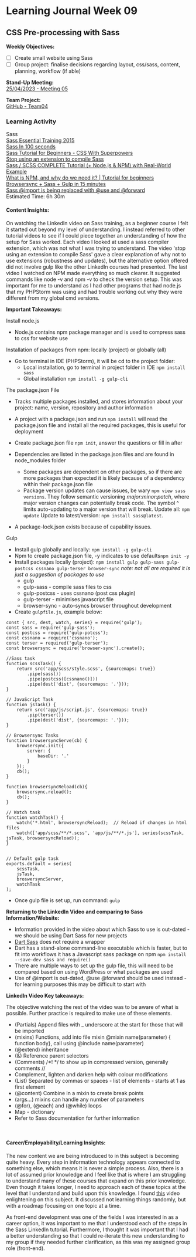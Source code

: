 # Learning Journal Week 09

## CSS Pre-processing with Sass

**Weekly Objectives:**

- [ ] Create small website using Sass
- [ ] Group project: finalise decisions regarding layout, css/sass, content, planning, workflow (if able)

**Stand-Up Meeting:** <br>
[25/04/2023 - Meeting 05]()

**Team Project:** <br>
[GitHub - Team04](https://github.com/cp3402-students/cp3402-2023-a2-team04)

### Learning Activity

Sass <br>
[Sass Essential Training 2015](https://www.linkedin.com/learning/sass-essential-training/welcome?u=2223545) <br>
[Sass In 100 seconds](https://www.youtube.com/watch?v=akDIJa0AP5c)<br>
[Sass Tutorial for Beginners - CSS With Superpowers](https://www.youtube.com/watch?v=_a5j7KoflTs)<br>
[Stop using an extension to compile Sass](https://www.youtube.com/watch?v=o4cECvhrBo8) <br>
[Sass / SCSS COMPLETE Tutorial (+ Node.js & NPM) with Real-World Example](https://www.youtube.com/watch?v=ztEY-uber4U) <br>
[What is NPM, and why do we need it? | Tutorial for beginners](https://www.youtube.com/watch?v=P3aKRdUyr0s) <br>
[Browsersync + Sass + Gulp in 15 minutes](https://www.youtube.com/watch?v=q0E1hbcj-NI) <br>
[Sass @import is being replaced with @use and @forward](https://www.youtube.com/watch?v=dOnYNEXv9BM) <br>
Estimated Time: 6h 30m

#### Content Insights:

On watching the LinkedIn video on Sass training, as a beginner course I felt it started out beyond my level of
understanding. I instead referred to other tutorial videos to see if I could piece together an
understanding of how the setup for Sass worked. Each video I looked at used a sass compiler extension, which was not
what I was trying to understand. The video 'stop using an extension to compile Sass' gave a clear explanation of why not
to use extensions (robustness and updates), but the alternative option offered did not involve gulp like the other
LinkedIn courses had presented. The last video I watched on NPM made everything so much clearer. It suggested commands
like node -v and npm -v to check the version setup. This was important for me to understand as I had other programs that
had node.js that my PHPStorm was using and had trouble working out why they were different from my global cmd versions.

**Important Takeaways:**

Install node.js

* Node.js contains npm package manager and is used to compress sass to css for website use

Installation of packages from npm: locally (project) or globally (all) <br>

* Go to terminal in IDE (PHPStorm), it will be cd to the project folder:
    * Local installation, go to terminal in project folder in IDE
      `npm install sass` <br>
    * Global installation `npm install -g gulp-cli` <br>

The package.json File

* Tracks multiple packages installed, and stores information about your project: name, version, repository and author
  information

* A project with a package.json and run `npm install` will read the package.json file and install all the required
  packages, this is useful for deployment
* Create package.json file `npm init`, answer the questions or fill in after
* Dependencies are listed in the package.json files and are found in node_modules folder
    * Some packages are dependent on other packages, so if there are more packages than expected it is likely because of
      a dependency within their package.json file
    * Package version updates can cause issues, be wary `npm view sass versions`. They follow semantic versioning
      _major:minor:patch_, where major version changes can potentially break code. The symbol ^ limits auto-updating
      to a major version that will break. Update all: `npm update` Update to latest/version: `npm install sass@latest`.
* A package-lock.json exists because of capability issues.

Gulp <br>

* Install gulp globally and locally: `npm install -g gulp-cli`
* Npm to create package.json file, -y indicates to use defaults`npm init -y`
* Install packages locally (project): `npm install gulp gulp-sass gulp-postcss cssnano gulp-terser browser-sync` _note:
  not all are required it is just a suggestion of packages to use_
    * gulp
    * gulp-sass - compile sass files to css
    * gulp-postcss - uses cssnano (post css plugin)
    * gulp-terser - minimises javascript file
    * browser-sync - auto-syncs browser throughout development
* Create `gulpfile.js`, example below:

```
const { src, dest, watch, series} = require('gulp');
const sass = require('gulp-sass');
const postcss = require('gulp-potcss');
const cssnano = require('cssnano');
const terser = required('gulp-terser');
const browsersync = require('browser-sync').create();

//Sass task
function scssTask() {
    return src('app/scss/style.scss', {sourcemaps: true})
        .pipe(sass())
        .pipe(postcss([cssnano()]))
        .pipe(dest('dist', {sourcemaps: '.'}));
}
        
// JavaScript Task
function jsTask() {
    return src('app/js/script.js', {sourcemaps: true})
        .pip(terser())
        .pipe(dest('dist', {sourcemaps: '.'}));
}

// Browsersync Tasks
function browsersyncServe(cb) {
    browsersync.init({
        server: {
            baseDir: '.'
        }
    });
    cb();
}

function browsersyncReload(cb){
    browsersync.reload();
    cb();
}

// Watch task
function watchTask() {
    watch('*.html', browsersyncReload);  // Reload if changes in html files
    watch(['app/scss/**/*.scss', 'app/js/**/*.js'], series(scssTask, jsTask, browsersyncReload));
}


// Default gulp task
exports.default = series(
    scssTask,
    jsTask,
    broswersyncServer,
    watchTask
);
```

* Once gulp file is set up, run command: `gulp`

**Returning to the LinkedIn Video and comparing to Sass Information/Website:**

* Information provided in the video about which Sass to use is out-dated - we should be using Dart Sass for new projects
* [Dart Sass](https://sass-lang.com/dart-sass) does not require a wrapper
* Dart has a stand-alone command-line executable which is faster, but to fit into workflows it has a Javascript sass
  package on npm `npm install --save-dev sass and require()`
* There are multiple ways to set up the gulp file, this will need to be compared based on using WordPress or what
  packages are used
* Use of @import is out-dated, @use @forward should be used instead - for learning purposes this may be difficult to
  start with

**LinkedIn Video Key takeaways:**

The objective watching the rest of the video was to be aware of what is possible. Further practice is required to make
use of these elements.

* (Partials) Append files with _ underscore at the start for those that will be imported
* (mixins) Functions, add into file mixin @mixin name(parameter) { function body}, call using @include name(parameter)
* (@extend) inheritance
* (&) Reference parent selectors
* (Comments) /*! */ to show up in compressed version, generally comments //
* Complement, lighten and darken help with colour modifications
* (List) Separated by commas or spaces - list of elements - starts at 1 as first element
* (@content) Combine in a mixin to create break points
* (args...) mixins can handle any number of parameters
* (@for), (@each) and (@while) loops
* Map - dictionary
* Refer to Sass documentation for further information

<br>

#### Career/Employability/Learning Insights:

The new content we are being introduced to in this subject is becoming quite heavy. Every step in information technology
appears connected to something else, which means it is never a simple process. Also, there is a lot of assumed prior
knowledge and I feel like that is where I am struggling to understand many of these courses that expand on this prior
knowledge. Even though it takes longer, I need to approach each of these topics at the level that I understand and build
upon this knowledge. I found [this](https://www.youtube.com/watch?v=s6dMWzZKjTs) video enlightening on this subject. It
discussed not learning things randomly, but with a roadmap focusing on one topic at a time.

As front-end development was one of the fields I was interested in as a career option, it was important to me that I
understood each of the steps in the Sass LinkedIn tutorial. Furthermore, I thought it was important that I had a better
understanding so that I could re-iterate this new understanding to my group if they needed further clarification, as
this was my assigned group role (front-end).